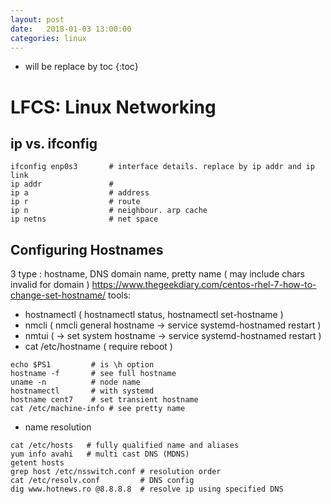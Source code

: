 ```yaml
---
layout: post
date:   2018-01-03 13:00:00
categories: linux
---
```

* will be replace by toc
{:toc}

# LFCS: Linux Networking

## ip vs. ifconfig

~~~
ifconfig enp0s3       # interface details. replace by ip addr and ip link
ip addr               #
ip a                  # address
ip r                  # route
ip n                  # neighbour. arp cache
ip netns              # net space
~~~

## Configuring Hostnames

3 type : hostname, DNS domain name, pretty name ( may include chars invalid for domain )
https://www.thegeekdiary.com/centos-rhel-7-how-to-change-set-hostname/
tools:
- hostnamectl ( hostnamectl status, hostnamectl set-hostname )
- nmcli ( nmcli general hostname -> service systemd-hostnamed restart )
- nmtui ( -> set system hostname -> service systemd-hostnamed restart )
- cat /etc/hostname ( require reboot )

~~~
echo $PS1         # is \h option
hostname -f       # see full hostname
uname -n          # node name
hostnamectl       # with systemd
hostname cent7    # set transient hostname
cat /etc/machine-info # see pretty name
~~~

- name resolution

~~~
cat /etc/hosts   # fully qualified name and aliases
yum info avahi   # multi cast DNS (MDNS)
getent hosts     
grep host /etc/nsswitch.conf # resolution order
cat /etc/resolv.conf         # DNS config
dig www.hotnews.ro @8.8.8.8  # resolve ip using specified DNS
~~~
